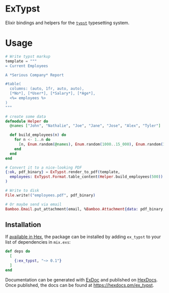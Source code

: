 # ExTypst

Elixir bindings and helpers for the [`typst`](https://github.com/typst/typst)
typesetting system.

# Usage

```Elixir 
# Write typst markup
template = """
= Current Employees

A *Serious Company* Report

#table(
  columns: (auto, 1fr, auto, auto),
  [*No*], [*User*], [*Salary*], [*Age*],
  <%= employees %>
)
"""

# create some data
defmodule Helper do 
  @names ["John", "Nathalie", "Joe", "Jane", "Jose", "Alex", "Tyler"]

  def build_employees(n) do 
    for n <- 1..n do 
      [n, Enum.random(@names), Enum.random(1000..15_000), Enum.random(16..60)]
    end
  end
end

# Convert it to a nice-looking PDF
{:ok, pdf_binary} = ExTypst.render_to_pdf(template, 
  employees: ExTypst.Format.table_content(Helper.build_employees(500))
)

# Write to disk
File.write!("employees.pdf", pdf_binary)

# Or maybe send via email
Bamboo.Email.put_attachment(email, %Bamboo.Attachment{data: pdf_binary, filename: "employees.pdf"})
```

## Installation

If [available in Hex](https://hex.pm/docs/publish), the package can be installed
by adding `ex_typst` to your list of dependencies in `mix.exs`:

```elixir
def deps do
  [
    {:ex_typst, "~> 0.1"}
  ]
end
```

Documentation can be generated with [ExDoc](https://github.com/elixir-lang/ex_doc)
and published on [HexDocs](https://hexdocs.pm). Once published, the docs can
be found at <https://hexdocs.pm/ex_typst>.

